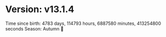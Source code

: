 # Version: v13.1.4
Time since birth: 4783 days, 114793 hours, 6887580 minutes, 413254800 seconds
Season: Autumn 🍁
